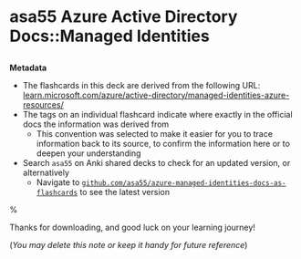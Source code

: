 # asa55 Azure Active Directory Docs::Managed Identities

##

**Metadata**

- The flashcards in this deck are derived from the following URL: [learn.microsoft.com/azure/active-directory/managed-identities-azure-resources/](https://learn.microsoft.com/azure/active-directory/managed-identities-azure-resources/)
- The tags on an individual flashcard indicate where exactly in the official docs the information was derived from
  - This convention was selected to make it easier for you to trace information back to its source, to confirm the information here or to deepen your understanding
- Search `asa55` on Anki shared decks to check for an updated version, or alternatively
  - Navigate to [`github.com/asa55/azure-managed-identities-docs-as-flashcards`](https://github.com/asa55/azure-managed-identities-docs-as-flashcards) to see the latest version

%

Thanks for downloading, and good luck on your learning journey!

(_You may delete this note or keep it handy for future reference_)
